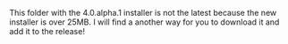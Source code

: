 This folder with the 4.0.alpha.1 installer is not the latest because the new installer is over 25MB. I will find a another way for you to download it and add it to the release!
